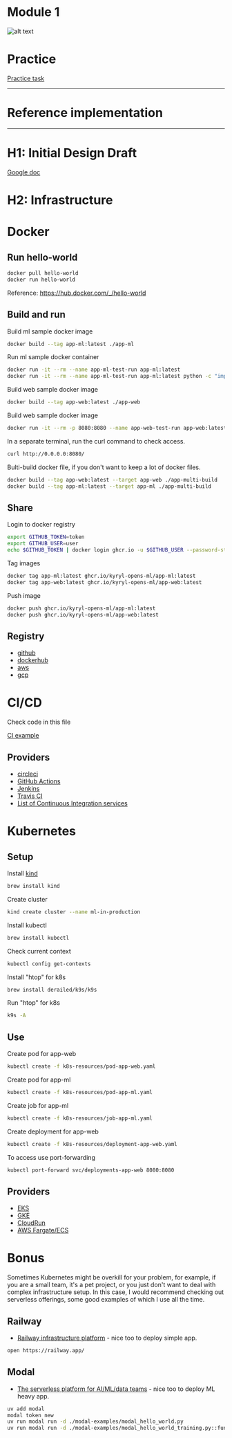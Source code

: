 # Module 1

![alt text](./../docs/into.jpg)

# Practice 

[Practice task](./PRACTICE.md)

***

# Reference implementation

***

# H1: Initial Design Draft

[Google doc](https://docs.google.com/document/d/1mUAUVMdA6O3rxvjS87mm-tAisQXDQggRKEBv0nWPuP4/edit)

# H2: Infrastructure


# Docker

## Run hello-world

```bash
docker pull hello-world
docker run hello-world
```

Reference: https://hub.docker.com/_/hello-world

## Build and run

Build ml sample docker image

```bash
docker build --tag app-ml:latest ./app-ml
```

Run ml sample docker container

```bash
docker run -it --rm --name app-ml-test-run app-ml:latest
docker run -it --rm --name app-ml-test-run app-ml:latest python -c "import time; time.sleep(5); print(f'AUC = {0.0001}')"
```

Build web sample docker image

```bash
docker build --tag app-web:latest ./app-web
```

Build web sample docker image

```bash
docker run -it --rm -p 8080:8080 --name app-web-test-run app-web:latest
```

In a separate terminal, run the curl command to check access.

```bash
curl http://0.0.0.0:8080/
```

Bulti-build docker file, if you don't want to keep a lot of docker files.

```bash
docker build --tag app-web:latest --target app-web ./app-multi-build
docker build --tag app-ml:latest --target app-ml ./app-multi-build
```

## Share

Login to docker registry

```bash
export GITHUB_TOKEN=token
export GITHUB_USER=user
echo $GITHUB_TOKEN | docker login ghcr.io -u $GITHUB_USER --password-stdin
```

Tag images

```bash
docker tag app-ml:latest ghcr.io/kyryl-opens-ml/app-ml:latest
docker tag app-web:latest ghcr.io/kyryl-opens-ml/app-web:latest
```

Push image

```bash
docker push ghcr.io/kyryl-opens-ml/app-ml:latest
docker push ghcr.io/kyryl-opens-ml/app-web:latest
```

## Registry

- [github](https://github.com/features/packages)
- [dockerhub](https://hub.docker.com/)
- [aws](https://aws.amazon.com/ecr/)
- [gcp](https://cloud.google.com/container-registry)

# CI/CD

Check code in this file

[CI example](./../.github/workflows/module-1.yaml)

## Providers

- [circleci](https://circleci.com/)
- [GitHub Actions](https://docs.github.com/en/actions)
- [Jenkins](https://www.jenkins.io/)
- [Travis CI](https://www.travis-ci.com/)
- [List of Continuous Integration services](https://github.com/ligurio/awesome-ci)

# Kubernetes

## Setup

Install [kind](https://kind.sigs.k8s.io/docs/user/quick-start/)

```bash
brew install kind
```

Create cluster

```bash
kind create cluster --name ml-in-production
```

Install kubectl

```bash
brew install kubectl
```

Check current context

```bash
kubectl config get-contexts
```

Install "htop" for k8s

```bash
brew install derailed/k9s/k9s
```

Run "htop" for k8s

```bash
k9s -A
```

## Use

Create pod for app-web

```bash
kubectl create -f k8s-resources/pod-app-web.yaml
```

Create pod for app-ml

```bash
kubectl create -f k8s-resources/pod-app-ml.yaml
```

Create job for app-ml

```bash
kubectl create -f k8s-resources/job-app-ml.yaml
```

Create deployment for app-web

```bash
kubectl create -f k8s-resources/deployment-app-web.yaml
```

To access use port-forwarding

```bash
kubectl port-forward svc/deployments-app-web 8080:8080
```

## Providers 

- [EKS](https://aws.amazon.com/eks/)
- [GKE](https://cloud.google.com/kubernetes-engine)
- [CloudRun](https://cloud.google.com/run)
- [AWS Fargate/ECS](https://aws.amazon.com/fargate/)


# Bonus

Sometimes Kubernetes might be overkill for your problem, for example, if you are a small team, it's a pet project, or you just don't want to deal with complex infrastructure setup. In this case, I would recommend checking out serverless offerings, some good examples of which I use all the time.

## Railway

- [Railway infrastructure platform](https://railway.app/) - nice too to deploy simple app.

```bash
open https://railway.app/
```

## Modal

- [The serverless platform for AI/ML/data teams](https://modal.com/) - nice too to deploy ML heavy app.

```bash
uv add modal
modal token new
uv run modal run -d ./modal-examples/modal_hello_world.py
uv run modal run -d ./modal-examples/modal_hello_world_training.py::function_calling_finetune
```
